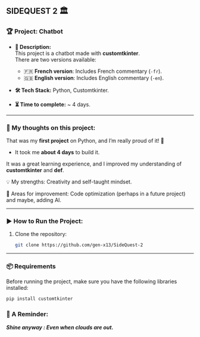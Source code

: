 ## SIDEQUEST 2 🏛️

### **🏆 Project: Chatbot**

- **📌 Description:**  
  This project is a chatbot made with **customtkinter**.  
  There are two versions available:  
  - 🇫🇷 **French version**: Includes French commentary (`-fr`).  
  - 🇬🇧 **English version**: Includes English commentary (`-en`).  

- **🛠 Tech Stack:** Python, Customtkinter.  
- **⏳ Time to complete:** ~ 4 days.  

---

### **💭 My thoughts on this project:**  
That was my **first project** on Python, and I’m really proud of it! 🎉  
- It took me **about 4 days** to build it.   

It was a great learning experience, and I improved my understanding of **customtkinter** and **def**.

💡 My strengths: Creativity and self-taught mindset.

🚀 Areas for improvement: Code optimization (perhaps in a future project) 
                           and maybe, adding AI.

---

### **▶️ How to Run the Project:**  
1. Clone the repository:  
   ```bash
   git clone https://github.com/gen-x13/SideQuest-2
   ```
---

### **📦 Requirements**  
Before running the project, make sure you have the following libraries installed:  
```bash
pip install customtkinter

```

### **💜 A Reminder:**

***Shine anyway : Even when clouds are out.***
